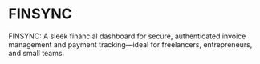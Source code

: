 # FINSYNC
FINSYNC: A sleek financial dashboard for secure, authenticated invoice management and payment tracking—ideal for freelancers, entrepreneurs, and small teams.
